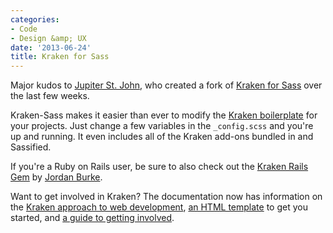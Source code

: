 ```yaml
---
categories:
- Code
- Design &amp; UX
date: '2013-06-24'
title: Kraken for Sass
---
```


Major kudos to <a href="http://www.twitter.com/jwebcat">Jupiter St. John</a>, who created a fork of <a href="http://jwebcat.github.io/kraken-sass/">Kraken for Sass</a> over the last few weeks.

Kraken-Sass makes it easier than ever to modify the <a href="http://cferdinandi.github.io/kraken/">Kraken boilerplate</a> for your projects. Just change a few variables in the <code>_config.scss</code> and you're up and running. It even includes all of the Kraken add-ons bundled in and Sassified.

If you're a Ruby on Rails user, be sure to also check out the <a href="https://github.com/PendragonDevelopment/krakenrails">Kraken Rails Gem</a> by <a href="http://www.jordankburke.com/">Jordan Burke</a>.

Want to get involved in Kraken? The documentation now has information on the <a href="http://cferdinandi.github.io/kraken/kraken-way.html">Kraken approach to web development</a>, <a href="http://cferdinandi.github.io/kraken/template.html">an HTML template</a> to get you started, and <a href="http://cferdinandi.github.io/kraken/get-involved.html">a guide to getting involved</a>.
